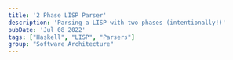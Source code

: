```yaml
---
title: '2 Phase LISP Parser'
description: 'Parsing a LISP with two phases (intentionally!)'
pubDate: 'Jul 08 2022'
tags: ["Haskell", "LISP", "Parsers"]
group: "Software Architecture"
---
```

